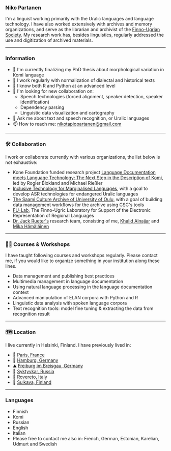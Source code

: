 ### Niko Partanen

I'm a linguist working primarily with the Uralic languages and language technology. I have also worked extensively with archives and memory organizations, and serve as the librarian and archivist of the [Finno-Ugrian Society](https://www.sgr.fi/en/). My research work has, besides linguistics, regularly addressed the use and digitization of archived materials.

***************

### Information

- 🔭 I'm currently finalizing my PhD thesis about morphological variation in Komi language
- 📔 I work regularly with normalization of dialectal and historical texts
- 📜 I know both R and Python at an advanced level
- 👯 I'm looking for new collaboration on: 
  - Speech technologies (forced alignment, speaker detection, speaker identification)
  - Dependency parsing
  - Linguistic data visualization and cartography
- 💬 Ask me about text and speech recognition, or Uralic languages
- 📫 How to reach me: [nikotapiopartanen@gmail.com](mailto:nikotapiopartanen@gmail.com)

***************

### 🛠️ Collaboration

I work or collaborate currently with various organizations, the list below is not exhaustive:

- Kone Foundation funded research project [Language Documentation meets Language Technology: The Next Step in the Description of Komi](https://langdoc.github.io/IKDP-2/), led by Rogier Blokland and Michael Rießler
- [Inclusive Technology for Marginalised Languages](https://itml.cl.indiana.edu/), with a goal to develop ASR technologies for endangered Uralic languages
- [The Saami Culture Archive of University of Oulu](https://www.oulu.fi/giellagas/saamelainenkulttuuriarkisto), with a goal of building data management workflows for the archive using CSC's tools
- [FU-Lab](https://fu-lab.ru/), The Finno-Ugric Laboratory for Support of the Electronic Representation of Regional Languages
- [Dr. Jack Rueter's](https://github.com/rueter) research team, consisting of me, [Khalid Alnajjar](https://github.com/mokha) and [Mika Hämäläinen](https://github.com/mikahama)


***************

### 🧑‍🏫 Courses & Workshops

I have taught following courses and workshops regularly. Please contact me, if you would like to organize something in your institution along these lines.

- Data management and publishing best practices
- Multimedia management in language documentation
- Using natural language processing in the language documentation context
- Advanced manipulation of ELAN corpora with Python and R
- Linguistic data analysis with spoken language corpora
- Text recognition tools: model fine tuning & extracting the data from recognition result 

***************

### 🗺 Location

I live currently in Helsinki, Finland. I have previously lived in:

- 🥖 [Paris, France](https://goo.gl/maps/u1LjKaiB91XhqeGw8)
- 🍻 [Hamburg, Germany](https://goo.gl/maps/tWyQyYJfFPKLBCj9A)
- ⛰️ [Freiburg im Breisgau, Germany](https://goo.gl/maps/m2kxfXFLUaPuYAGx9)
- 🌲 [Syktyvkar, Russia](https://goo.gl/maps/VRqWAZ29KiWs6sgQA)
- 🍷 [Rovereto, Italy](https://goo.gl/maps/Sx9JEtPxMeXZbVCo9)
- 🚣 [Sulkava, Finland](https://goo.gl/maps/LNg2CB9s6dziT2HM7)

***************

### Languages

- Finnish
- Komi
- Russian
- English
- Italian
- Please free to contact me also in: French, German, Estonian, Karelian, Udmurt and Swedish


